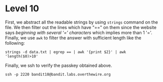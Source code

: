 # Level 10

First, we abstract all the readable strings by using ```strings``` command on the file. We then filter out the lines which have "==" on them since the website says *beginning with several ‘=’ characters* which implies more than 1 '='. Finally, we use ```awk``` to filter the answer with sufficient length like the following:  

```strings -d data.txt | egrep == | awk '{print $2}' | awk 'length($0)>10'```

Finally, we ssh to verify the passkey obtained above.  

```ssh -p 2220 bandit10@bandit.labs.overthewire.org```
